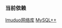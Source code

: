 ### 当前依赖
[lmuduo网络库](https://github.com/chenshuo/muduo)
[MySQL++](https://tangentsoft.com/mysqlpp/home)